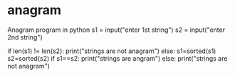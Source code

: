 # anagram
Anagram program in python
s1 = input("enter 1st string")
s2 = input("enter 2nd string")

if len(s1) != len(s2):
	print("strings are not anagram")
else:
	s1=sorted(s1)
	s2=sorted(s2)
	if s1==s2:
		print("strings are angram")
	else:
		print("strings are not anagram")
